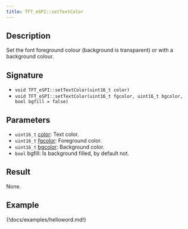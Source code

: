 ```yaml
---
title: TFT_eSPI::setTextColor 
---
```


## Description

Set the font foreground colour (background is transparent) or with a background colour.

## Signature

* `void TFT_eSPI::setTextColor(uint16_t color)`
* `void TFT_eSPI::setTextColor(uint16_t fgcolor, uint16_t bgcolor, bool bgfill = false)`

## Parameters

* `uint16_t` [color](../colors.md): Text color.
* `uint16_t` [fgcolor](../colors.md): Foreground color.
* `uint16_t` [bgcolor](../colors.md): Background color.
* `bool` bgfill: Is background filled, by default not.

## Result

None.

## Example

{!docs/examples/helloword.md!}
